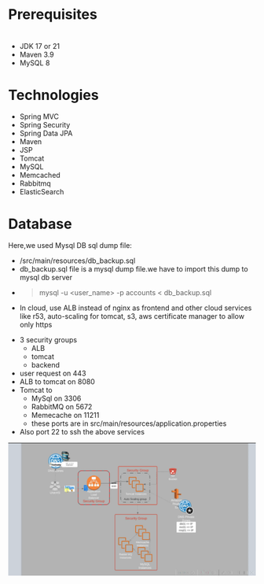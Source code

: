 # Prerequisites
#
- JDK 17 or 21
- Maven 3.9
- MySQL 8

# Technologies 
- Spring MVC
- Spring Security
- Spring Data JPA
- Maven
- JSP
- Tomcat
- MySQL
- Memcached
- Rabbitmq
- ElasticSearch
# Database
Here,we used Mysql DB 
sql dump file:
- /src/main/resources/db_backup.sql
- db_backup.sql file is a mysql dump file.we have to import this dump to mysql db server
- > mysql -u <user_name> -p accounts < db_backup.sql


* In cloud, use ALB instead of nginx as frontend and other cloud services like r53, auto-scaling for tomcat, s3, aws certificate manager to allow only https

- 3 security groups
    * ALB
    * tomcat
    * backend
- user request on 443
- ALB to tomcat on 8080
- Tomcat to
    * MySql on 3306
    * RabbitMQ on 5672
    * Memecache on 11211
    * these ports are in src/main/resources/application.properties
- Also port 22 to ssh the above services

![alt text](aws-arch.png)

